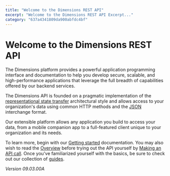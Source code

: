 ```yaml
---
title: "Welcome to the Dimensions REST API"
excerpt: "Welcome to the Dimensions REST API Excerpt..."
category: "637a4341809da900abfdc4bf"
---
```


# Welcome to the Dimensions REST API

The Dimensions platform provides a powerful application programming interface and documentation to help you develop secure, scalable, and high-performance applications that leverage the full breadth of capabilities offered by our backend services.

The Dimensions API is founded on a pragmatic implementation of the [representational state transfer](http://en.wikipedia.org/wiki/Representational_State_Transfer) architectural style and allows access to your organization's data using common HTTP methods and the [JSON](http://www.json.org) interchange format.

Our extensible platform allows any application you build to access your data, from a mobile companion app to a full-featured client unique to your organization and its needs.

To learn more, begin with our [Getting started](C:636f581c-50a8-41a7-af43-e5057f9c20bd) documentation. You may also wish to read the [Overview](C:0df07e3a-7e83-47c8-9ae6-ecf71ce5f4e7) before trying out the API yourself by [Making an API call](C:3ca261ba-fc8b-4354-a2b1-6892e006c046). Once you've familiarized yourself with the basics, be sure to check out our collection of [guides](C:92b16358-756a-41bf-9204-b0aaf7262cfa).

_Version 09.03.00A_